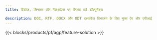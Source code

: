 ```yaml
---
title: विंडोज, लिनक्स और मैकओएस पर स्प्लिट वर्ड डॉक्यूमेंट्स 

description: DOC, RTF, DOCX और ODT दस्तावेज़ विभाजन के लिए मुफ्त ऐप और एपीआई
---
```


{{< blocks/products/pf/agp/feature-solution >}} 